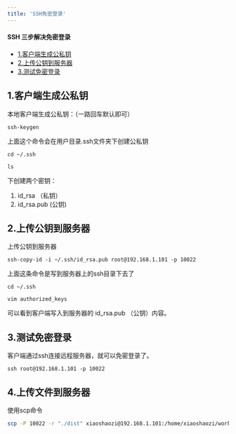 ```yaml
---
title: 'SSH免密登录'
---
```


#### SSH 三步解决免密登录

*   [1.客户端生成公私钥](about:blank#1_2)
*   [2.上传公钥到服务器](about:blank#2_25)
*   [3.测试免密登录](about:blank#3_46)

1.客户端生成公私钥
-----------------------------------------------------------------------

本地客户端生成公私钥：（一路回车默认即可）

```
ssh-keygen
```

上面这个命令会在用户目录.ssh文件夹下创建公私钥

```
cd ~/.ssh
```
```
ls
```

下创建两个密钥：

1.  id\_rsa （私钥）
2.  id\_rsa.pub (公钥)

2.上传公钥到服务器
-----------------------------------------------------------------------

上传公钥到服务器

```
ssh-copy-id -i ~/.ssh/id_rsa.pub root@192.168.1.101 -p 10022
```

上面这条命令是写到服务器上的ssh目录下去了

```
cd ~/.ssh
```
```
vim authorized_keys
```

可以看到客户端写入到服务器的 id\_rsa.pub （公钥）内容。

3.测试免密登录
---------------------------------------------------------------------

客户端通过ssh连接远程服务器，就可以免密登录了。

```
ssh root@192.168.1.101 -p 10022
```



## 4.上传文件到服务器

使用scp命令

```bash
scp -P 10022 -r "./dist" xiaoshaozi@192.168.1.101:/home/xiaoshaozi/workspace
```

